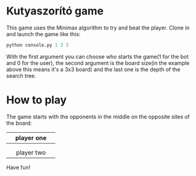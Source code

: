 # Kutyaszorító game

This game uses the Minimax algorithm to try and beat the player. Clone in and launch the game like this:
```python
python console.py 1 3 3
```
With the first argument you can choose who starts the game(1 for the bot and 0 for the user), the second argument is the board size(in the example above this means it's a 3x3 board) and the last one is the depth of the search tree.

# How to play

The game starts with the opponents in the middle on the opposite sites of the board:

|       | player one           |   |
| ------------- |:-------------:| -----:|
|        |  |  |
| |       |  |
|  |     player two   |  |

Have fun!